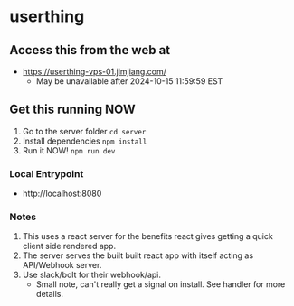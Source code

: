 # userthing

## Access this from the web at
- https://userthing-vps-01.jimjiang.com/
  - May be unavailable after 2024-10-15 11:59:59 EST

## Get this running NOW
1. Go to the server folder `cd server`
2. Install dependencies `npm install`
3. Run it NOW! `npm run dev`

### Local Entrypoint
- http://localhost:8080

### Notes
1. This uses a react server for the benefits react gives getting a quick client side rendered app.
2. The server serves the built built react app with itself acting as API/Webhook server.
3. Use slack/bolt for their webhook/api.
    - Small note, can't really get a signal on install. See handler for more details.